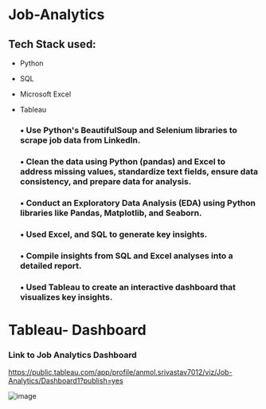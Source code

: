 # Job-Analytics
## Tech Stack used: 
- Python
- SQL
- Microsoft Excel
- Tableau

  ### •	Use Python's BeautifulSoup and Selenium libraries to scrape job data from LinkedIn.
  ### •	Clean the data using Python (pandas) and Excel to address missing values, standardize text fields, ensure data consistency, and prepare data for analysis.
  ### •	Conduct an Exploratory Data Analysis (EDA) using Python libraries like Pandas, Matplotlib, and Seaborn.
  ### • Used Excel, and SQL to generate key insights.
  ### •	Compile insights from SQL and Excel analyses into a detailed report.
  ### •	Used Tableau to create an interactive dashboard that visualizes key insights.
  
# Tableau- Dashboard
### Link to Job Analytics Dashboard

https://public.tableau.com/app/profile/anmol.srivastav7012/viz/Job-Analytics/Dashboard1?publish=yes


![image](https://github.com/user-attachments/assets/fd98bb3b-0074-499c-b301-2c11762005f0)




